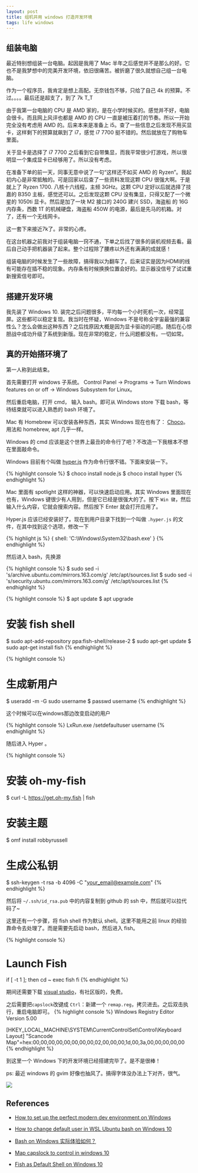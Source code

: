 ```yaml
---
layout: post
title: 组机并用 windows 打造开发环境
tags: life windows
---
```


## 组装电脑

最近特别想组装一台电脑。起因是我用了 Mac 半年之后感觉并不是那么的好。它也不是我梦想中的完美开发环境，依旧很痛苦。被折磨了很久就想自己组一台电脑。

作为一个程序员，我肯定是想上高配。无奈钱包不够，只给了自己 4k 的预算。不过。。。。最后还是超支了，到了 7k T_T

由于我第一台电脑的 CPU 是 AMD 家的，是在小学时候买的。感觉并不好，电脑会很卡。而且网上风评也都是 AMD 的 CPU 一直是被压着打的节奏。所以一开始完全没有考虑用 AMD 的。后来本来是准备上 i5。查了一些信息之后发现不用买显卡，这样剩下的预算就飙到了 i7，感觉 i7 7700 挺不错的。然后就放在了购物车里面。

关于显卡是选择了 i7 7700 之后看到它自带集显，而我平常很少打游戏，所以很明显一个集成显卡已经够用了。所以没有考虑。

在准备下单的前一天，同事无意中说了一句“这样还不如买 AMD 的 Ryzen”。我起初内心是非常抵触的。可是回家以后查了一些资料发现这颗 CPU 很强大啊。于是就上了 Ryzen 1700. 八核十六线程，主频 3GHz。这颗 CPU 定好以后就选择了技嘉的 B350 主板，感觉还可以。之后发现这颗 CPU 没有集显，只得又配了一个微星的 1050ti 显卡。然后是加了一块 M2 接口的 240G 建兴 SSD，海盗船 的 16G 内存条，西数 1T 的机械硬盘，海盗船 450W 的电源，最后是先马的机箱。对了，还有一个无线网卡。

这一套下来接近7k了。非常的心疼。

在这台机器之前我对于组装电脑一窍不通，下单之后找了很多的装机视频去看。最后自己动手把机器装了起来。整个过程除了腰疼以外还有满满的成就感！

组装电脑的时候发生了一些故障，搞得我以为翻车了。后来证实是因为HDMI的线有可能存在插不稳的现象。内存条有时候换换位置会好的。显示器没信号了试试重新搜索信号即可。

## 搭建开发环境

我先装了 Windows 10. 装完之后问题很多，平均每一个小时死机一次，经常蓝屏。这些都可以稳定复现。我当时在怀疑，Windows 不是号称全宇宙最强的兼容性么？怎么会做出这种东西？之后找原因大概是因为显卡驱动的问题。随后在心惊胆战中成功升级了系统到新版。现在非常的稳定，什么问题都没有。一切如常。

## 真的开始搭环境了

第一人称到此结束。

首先需要打开 windows 子系统。 Control Panel -> Programs -> Turn Windows features on or off -> Windows Subsystem for Linux。

然后重启电脑，打开 cmd， 输入 bash。即可从 Windows store 下载 bash，等待结束就可以进入熟悉的 bash 环境了。

Mac 有 Homebrew 可以安装各种东西，其实 Windows 现在也有了： [Choco](https://chocolatey.org/)。用法和 homebrew, apt 几乎一样。

Windows 的 cmd 应该是这个世界上最丑的命令行了吧？不改造一下我根本不想在里面敲命令。

Windows 目前有个叫做 [hyper.js](https://hyper.is/) 作为命令行很不错。下面来安装一下。

{% highlight console %}
$ choco install node.js
$ choco install hyper
{% endhighlight %}

Mac 里面有 spotlight 这样的神器，可以快速启动应用。其实 Windows 里面现在也有，Windows 键很少有人用到，但是它已经是很强大的了。按下 `Win 键`，然后输入什么内容，它就会搜索内容。然后按下 Enter 就会打开应用了。

Hyper.js 应该已经安装好了。现在到用户目录下找到一个叫做 `.hyper.js` 的文件，在其中找到这个选项，修改一下

{% highlight js %}
{ shell: 'C:\\Windows\\System32\\bash.exe' }
{% endhighlight %}

然后进入 bash，先换源

{% highlight console %}
$ sudo sed -i 's/archive.ubuntu.com/mirrors.163.com/g' /etc/apt/sources.list
$ sudo sed -i 's/security.ubuntu.com/mirrors.163.com/g' /etc/apt/sources.list
{% endhighlight %}

{% highlight console %}
$ apt update
$ apt upgrade
# 安装 fish shell
$ sudo apt-add-repository ppa:fish-shell/release-2
$ sudo apt-get update
$ sudo apt-get install fish
{% endhighlight %}

{% highlight console %}
# 生成新用户
$ useradd -m -G sudo username
$ passwd username
{% endhighlight %}

这个时候可以在windows那边改变启动的用户

{% highlight console %}
LxRun.exe /setdefaultuser username
{% endhighlight %}

随后进入 Hyper 。

{% highlight console %}
# 安装 oh-my-fish
$ curl -L https://get.oh-my.fish | fish
# 安装主题
$ omf install robbyrussell
# 生成公私钥
$ ssh-keygen -t rsa -b 4096 -C "your_email@example.com"
{% endhighlight %}

然后将 `~/.ssh/id_rsa.pub` 中的内容复制到 github 的 ssh 中，然后就可以拉代码了~

这里还有一个步骤，将 fish shell 作为默认 shell。这里不能用之前 linux 的经验靠命令去处理了。而是需要先启动 bash，然后进入 fish。

{% highlight console %}
# Launch Fish
if [ -t 1 ]; then
  cd ~
  exec fish
fi
{% endhighlight %}

期间还需要下载 [visual studio](https://www.visualstudio.com/)，有社区版的，免费。

之后需要把`capslock`改键成 `Ctrl`：新建一个 `remap.reg`，拷贝进去。之后双击执行，重启电脑即可。
{% highlight console %}
Windows Registry Editor Version 5.00

[HKEY_LOCAL_MACHINE\SYSTEM\CurrentControlSet\Control\Keyboard Layout]
"Scancode Map"=hex:00,00,00,00,00,00,00,00,02,00,00,00,1d,00,3a,00,00,00,00,00
{% endhighlight %}


到这里一个 Windows 下的开发环境已经搭建完毕了。是不是很棒！

ps: 最近 windows 的 gvim 好像也抽风了。搞得字体没办法上下对齐，很气。

![](https://ww1.sinaimg.cn/large/8112eefdgy1fi0tkxnxnfj20s40jt74d.jpg)

## References

* [How to set up the perfect modern dev environment on Windows](https://char.gd/blog/2017/how-to-set-up-the-perfect-modern-dev-environment-on-windows)

* [How to change default user in WSL Ubuntu bash on Windows 10](https://askubuntu.com/questions/816732/how-to-change-default-user-in-wsl-ubuntu-bash-on-windows-10)

* [Bash on Windows 实际体验如何？](https://www.zhihu.com/question/42228124)

* [Map capslock to control in windows 10](https://superuser.com/questions/949385/map-capslock-to-control-in-windows-10)

* [Fish as Default Shell on Windows 10](https://www.kennethreitz.org/essays/fish-as-default-shell-on-windows-10)
